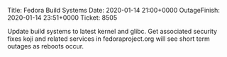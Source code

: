 Title: Fedora Build Systems
Date: 2020-01-14 21:00+0000
OutageFinish: 2020-01-14 23:51+0000
Ticket: 8505

Update build systems to latest kernel and glibc. Get associated security fixes
koji and related services in fedoraproject.org will see short term outages as reboots occur.